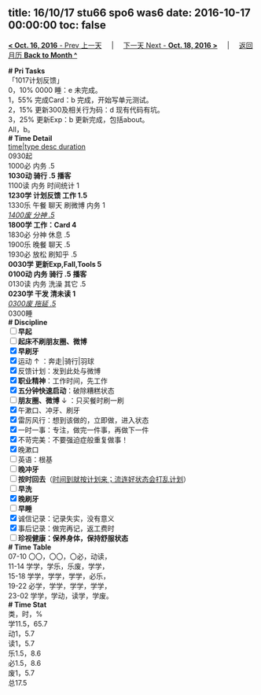 title: 16/10/17 stu66 spo6 was6
date: 2016-10-17 00:00:00
toc: false
---
[**< Oct. 16, 2016** - Prev 上一天](/lifelogs/2016/10/d16.html) &nbsp; &nbsp; | &nbsp; &nbsp; [下一天 Next - **Oct. 18, 2016 >**](/lifelogs/2016/10/d18.html) &nbsp; &nbsp; |  &nbsp; &nbsp; [返回月历 **Back to Month ^**](/lifelogs/2016/10/index.html)
<br/><div><b># Pri Tasks</b></div><div>「1017计划反馈」</div><div>0，10% 0000 睡：e 未完成。</div><div>1，55% 完成Card：b 完成，开始写单元测试。</div><div>2，15% 更新300及相关行为码：d 现有代码有坑。</div><div>3，25% 更新Exp：b 更新完成，包括about。</div><div>All，b。</div><div><b># Time Detail</b></div><div><u>time|type desc duration</u></div><div>0930起</div><div>1000必 内务 .5</div><div><b>1030动 骑行 .5</b> <b>播客</b></div><div>1100读 内务 时间统计 1</div><div><b>1230学 计划反馈 工作 1.5</b></div><div>1330乐 午餐 聊天 刷微博 内务 1</div><div><u><i>1400废 分神 .5</i></u></div><div><b>1800学 工作：Card 4</b></div><div>1830必 分神 休息 .5</div><div>1900乐 晚餐 聊天 .5</div><div>1930必 放松 刷知乎 .5</div><div><b>0030学 更新Exp,Fall,Tools 5</b></div><div><b>0100动 内务 骑行 .5</b> <b>播客</b></div><div>0130读 内务 洗澡 其它 .5</div><div><b>0230学 干发 清未读 1</b></div><div><u><i>0300废 拖延 .5</i></u></div><div>0300睡</div><div><b># Discipline</b></div><div><b><input type="checkbox"/></b><b>早起</b></div><div><input type="checkbox"/><b>起床不刷</b><b>朋友圈、微博</b></div><div><input checked="true" type="checkbox"/><b>早刷牙</b></div><div><input checked="true" type="checkbox"/>运动 ↑ ：奔走|骑行|羽球</div><div><input checked="true" type="checkbox"/>反馈计划：发到此处与微博</div><div><input checked="true" type="checkbox"/><b>职业精神</b>：工作时间，先工作</div><div><input checked="true" type="checkbox"/><b>五分钟快速启动</b>：破除糟糕状态</div><div><input type="checkbox"/><b>朋友圈、微博</b> ↓ ：只买餐时刷一刷</div><div><input checked="true" type="checkbox"/>午漱口、冲牙、刷牙</div><div><input checked="true" type="checkbox"/>雷厉风行：想到该做的，立即做，进入状态</div><div><input checked="true" type="checkbox"/>一时一事：专注，做完一件事，再做下一件</div><div><input checked="true" type="checkbox"/>不苛完美：不要强迫症般重复做事！</div><div><input checked="true" type="checkbox"/>晚漱口</div><div><input type="checkbox"/>英语：根基</div><div><b><input type="checkbox"/></b><b>晚冲牙</b></div><div><u><input type="checkbox"/></u><b>按时回去</b>（<u>时间到就按计划来；流连好状态会打乱计划</u>）</div><div><input type="checkbox"/><b>早洗</b></div><div><b><input checked="true" type="checkbox"/></b><b>晚刷牙</b></div><div><input type="checkbox"/><b>早睡</b></div><div><input checked="true" type="checkbox"/>诚信记录：记录失实，没有意义</div><div><input checked="true" type="checkbox"/>事后记录：做完再记，返工费时</div><div><b><input type="checkbox"/></b><b>珍视健康：保养身体，保持舒服状态</b></div><div><b># Time Table</b></div><div>07-10 〇〇，〇〇，〇必，动读，</div><div>11-14 学学，学乐，乐废，学学，</div><div>15-18 学学，学学，学学，必乐，</div><div>19-22 必学，学学，学学，学学，</div><div>23-02 学学，学动，读学，学废。</div><div><b># Time Stat</b></div><div>类，时，%</div><div>学11.5，65.7</div><div>动1，5.7</div><div>读1，5.7</div><div>乐1.5，8.6</div><div>必1.5，8.6</div><div>废1，5.7</div><div>总17.5</div>